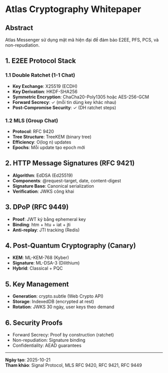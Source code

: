 # Atlas Cryptography Whitepaper

## Abstract

Atlas Messenger sử dụng mật mã hiện đại để đảm bảo E2EE, PFS, PCS, và non-repudiation.

## 1. E2EE Protocol Stack

### 1.1 Double Ratchet (1-1 Chat)
- **Key Exchange**: X25519 (ECDH)
- **Key Derivation**: HKDF-SHA256
- **Symmetric Encryption**: ChaCha20-Poly1305 hoặc AES-256-GCM
- **Forward Secrecy**: ✓ (mỗi tin dùng key khác nhau)
- **Post-Compromise Security**: ✓ (DH ratchet steps)

### 1.2 MLS (Group Chat)
- **Protocol**: RFC 9420
- **Tree Structure**: TreeKEM (binary tree)
- **Efficiency**: O(log n) updates
- **Epochs**: Mỗi update tạo epoch mới

## 2. HTTP Message Signatures (RFC 9421)
- **Algorithm**: EdDSA (Ed25519)
- **Components**: @request-target, date, content-digest
- **Signature Base**: Canonical serialization
- **Verification**: JWKS công khai

## 3. DPoP (RFC 9449)
- **Proof**: JWT ký bằng ephemeral key
- **Binding**: htm + htu + iat + jti
- **Anti-replay**: JTI tracking (Redis)

## 4. Post-Quantum Cryptography (Canary)
- **KEM**: ML-KEM-768 (Kyber)
- **Signature**: ML-DSA-3 (Dilithium)
- **Hybrid**: Classical + PQC

## 5. Key Management
- **Generation**: crypto.subtle (Web Crypto API)
- **Storage**: IndexedDB (encrypted at rest)
- **Rotation**: JWKS 30 ngày, user keys theo demand

## 6. Security Proofs
- Forward Secrecy: Proof by construction (ratchet)
- Non-repudiation: Signature binding
- Confidentiality: AEAD guarantees

---

**Ngày tạo**: 2025-10-21  
**Tham khảo**: Signal Protocol, MLS RFC 9420, RFC 9421, RFC 9449
